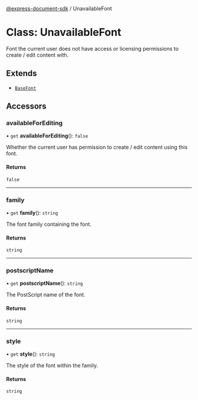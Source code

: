 [@express-document-sdk](../overview.md) / UnavailableFont

# Class: UnavailableFont

Font the current user does not have access or licensing permissions to create / edit content with.

## Extends

-   [`BaseFont`](base-font.md)

## Accessors

### availableForEditing

• `get` **availableForEditing**(): `false`

Whether the current user has permission to create / edit content using this font.

#### Returns

`false`

 <hr />

### family

• `get` **family**(): `string`

The font family containing the font.

#### Returns

`string`

 <hr />

### postscriptName

• `get` **postscriptName**(): `string`

The PostScript name of the font.

#### Returns

`string`

 <hr />

### style

• `get` **style**(): `string`

The style of the font within the family.

#### Returns

`string`
